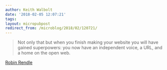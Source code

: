 ```yaml
---
author: Keith Walbolt
date: '2018-02-05 12:07:21'
tags:
layout: micropubpost
redirect_from: /microblog/2018/02/120721/
---
```


> Not only that but when you finish making your website you will have gained superpowers: you now have an independent voice, a URL, and a home on the open web.

[Robin Rendle](https://robinrendle.com/notes/how-to-read-the-internet/)
